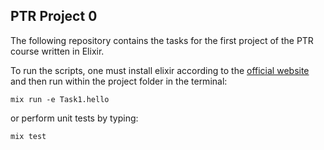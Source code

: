## PTR Project 0

The following repository contains the tasks for the first project of the PTR course written in Elixir.

To run the scripts, one must install elixir according to the [official website](https://elixir-lang.org/install.html) and then run within the project folder in the terminal: 

```
mix run -e Task1.hello

```
or perform unit tests by typing:

```
mix test

```